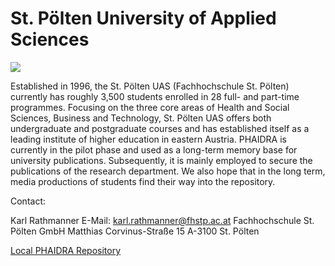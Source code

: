 # St. Pölten University of Applied Sciences

![](/assets/img/partner_logos/csm_fh_st_poelten.jpeg)

Established in 1996, the St. Pölten UAS (Fachhochschule St. Pölten) currently has roughly 3,500 students enrolled in 28 full- and part-time programmes. Focusing on the three core areas of Health and Social Sciences, Business and Technology, St. Pölten UAS offers both undergraduate and postgraduate courses and has established itself as a leading institute of higher education in eastern Austria. PHAIDRA is currently in the pilot phase and used as a long-term memory base for university publications. Subsequently, it is mainly employed to secure the publications of the research department. We also hope that in the long term, media productions of students find their way into the repository.

 
Contact:

Karl Rathmanner
E-Mail: <karl.rathmanner@fhstp.ac.at>
Fachhochschule St. Pölten GmbH
Matthias Corvinus-Straße 15
A-3100 St. Pölten

 

[Local PHAIDRA Repository](https://phaidra.fhstp.ac.at/) 

